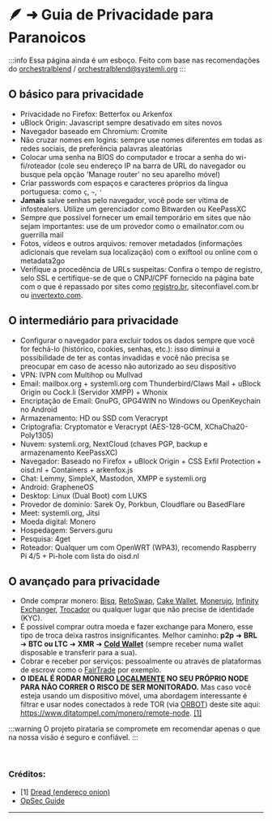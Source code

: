 # 🪶 ➜ Guia de Privacidade para Paranoicos

:::info Essa página ainda é um esboço. Feito com base nas recomendações do [orchestralblend](https://github.com/orchestralblend) / [orchestralblend@systemli.org](mailto:orchestralblend@systemli.org)
:::

## O básico para privacidade

- Privacidade no Firefox: Betterfox ou Arkenfox
- uBlock Origin: Javascript sempre desativado em sites novos
- Navegador baseado em Chromium: Cromite
- Não cruzar nomes em logins: sempre use nomes diferentes em todas as redes sociais, de preferência palavras aleatórias
- Colocar uma senha na BIOS do computador e trocar a senha do wi-fi/roteador (cole seu endereço IP na barra de URL do navegador ou busque pela opção 'Manage router' no seu aparelho móvel)
- Criar passwords com espaços e caracteres próprios da língua portuguesa: como `ç`, `~`, `'`
- **Jamais** salve senhas pelo navegador, você pode ser vítima de infostealers. Utilize um gerenciador como Bitwarden ou KeePassXC
- Sempre que possível fornecer um email temporário em sites que não sejam importantes: use de um provedor como o emailnator.com ou guerrilla mail
-  Fotos, vídeos e outros arquivos: remover metadados (informações adicionais que revelam sua localização) com o exiftool ou online com o metadata2go
- Verifique a procedência de URLs suspeitas: Confira o tempo de registro, selo SSL e certifique-se de que o CNPJ/CPF fornecido na página bate com o que é repassado por sites como [registro.br](https://registro.br/tecnologia/ferramentas/), siteconfiavel.com.br ou [invertexto.com](https://www.invertexto.com/whois).

## O intermediário para privacidade

- Configurar o navegador para excluir todos os dados sempre que você for fechá-lo (histórico, cookies, senhas, etc.): isso diminui a possibilidade de ter as contas invadidas e você não precisa se preocupar em caso de acesso não autorizado ao seu dispositivo
- VPN: IVPN com Multihop ou Mullvad
- Email: mailbox.org + systemli.org com Thunderbird/Claws Mail + uBlock Origin ou Cock.li (Servidor XMPP) + Whonix
- Encriptação de Email: GnuPG, GPG4WIN no Windows ou OpenKeychain no Android
- Armazenamento: HD ou SSD com Veracrypt
- Criptografia: Cryptomator e Veracrypt (AES-128-GCM, XChaCha20-Poly1305)
- Nuvem: systemli.org, NextCloud (chaves PGP, backup e armazenamento KeePassXC)
- Navegador: Baseado no Firefox + uBlock Origin + CSS Exfil Protection + oisd.nl + Containers + arkenfox.js
- Chat: Lemmy, SimpleX, Mastodon, XMPP e systemli.org
- Android: GrapheneOS
- Desktop: Linux (Dual Boot) com LUKS
- Provedor de dominio: Sarek Oy, Porkbun, Cloudflare ou BasedFlare
- Meet: systemli.org, Jitsi
- Moeda digital: Monero 
- Hospedagem: Servers.guru
- Pesquisa: 4get
- Roteador: Qualquer um com OpenWRT (WPA3), recomendo Raspberry Pi 4/5 + Pi-hole com lista do oisd.nl

## O avançado para privacidade

- Onde comprar monero: [Bisq](https://github.com/bisq-network/bisq), [RetoSwap](https://retoswap.com/#download), [Cake Wallet](https://github.com/cake-tech/cake_wallet/), [Monerujo](https://github.com/m2049r/xmrwallet/), [Infinity Exchanger](https://exchanger.infinity.taxi/), [Trocador](https://trocador.app/pt/) ou qualquer lugar que não precise de identidade (KYC).
- É possível comprar outra moeda e fazer exchange para Monero, esse tipo de troca deixa rastros insignificantes. 
Melhor caminho: **p2p** ➜ **BRL** ➜ **BTC ou LTC** ➜ **XMR** ➜ [**Cold Wallet**](https://www.getmonero.org/pt-br/downloads/index.html) (sempre receber numa wallet disposable e transferir para a sua).
- Cobrar e receber por serviços: pessoalmente ou através de plataformas de escrow como o [FairTrade](https://kycnot.me/service/fairtrade) por exemplo.
- **O IDEAL É RODAR MONERO [LOCALMENTE](https://sethforprivacy.com/guides/run-a-monero-node/) NO SEU PRÓPRIO NODE PARA NÃO CORRER O RISCO DE SER MONITORADO.**
Mas caso você esteja usando um dispositivo móvel, uma abordagem interessante é filtrar e usar nodes conectados à rede TOR (via [ORBOT](https://github.com/guardianproject/orbot-android)) deste site aqui: https://www.ditatompel.com/monero/remote-node. [[1]](https://pirataria.link/guias/quero-privacidade#creditos)


:::warning O projeto pirataria se compromete em recomendar apenas o que na nossa visão é seguro e confiável.
:::

‎ 
‎ 
### Créditos:
- [1] [Dread (endereço onion)](https://dreadytofatroptsdj6io7l3xptbet6onoyno2yv7jicoxknyazubrad.onion/d/Monero/wiki?id=0d4cc7df)
- [OpSec Guide](https://raw.githubusercontent.com/whos-zycher/opsec-guide/refs/heads/main/guide.md)
‎ 
---
